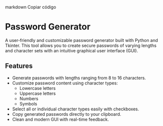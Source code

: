 

markdown
Copiar código
# Password Generator

A user-friendly and customizable password generator built with Python and Tkinter. This tool allows you to create secure passwords of varying lengths and character sets with an intuitive graphical user interface (GUI).

## Features

- Generate passwords with lengths ranging from 8 to 16 characters.
- Customize password content using character types:
  - Lowercase letters
  - Uppercase letters
  - Numbers
  - Symbols
- Select all or individual character types easily with checkboxes.
- Copy generated passwords directly to your clipboard.
- Clean and modern GUI with real-time feedback.

